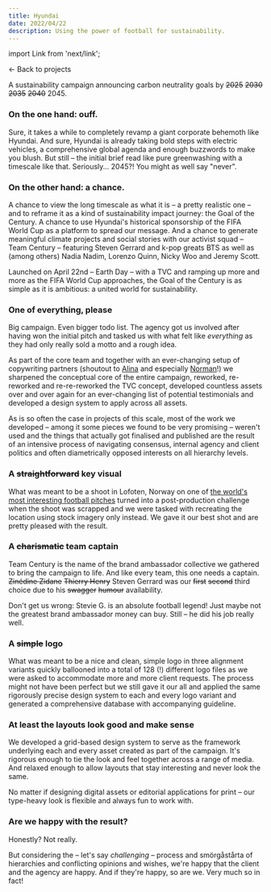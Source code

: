 ```yaml
---
title: Hyundai
date: 2022/04/22
description: Using the power of football for sustainability.
---
```


import Link from 'next/link';

<Link href="/posts">← Back to projects</Link>

A sustainability campaign announcing carbon neutrality goals by ~~2025~~ ~~2030~~ ~~2035~~ ~~2040~~ 2045. 

### On the one hand: ouff.

Sure, it takes a while to completely revamp a giant corporate behemoth like Hyundai. And sure, Hyundai is already taking bold steps with electric vehicles, a comprehensive global agenda and enough buzzwords to make you blush. But still – the initial brief read like pure greenwashing with a timescale like that. Seriously... 2045?! You might as well say "never".

### On the other hand: a chance.

A chance to view the long timescale as what it is – a pretty realistic one – and to reframe it as a kind of sustainability impact journey: the Goal of the Century. A chance to use Hyundai's historical sponsorship of the FIFA World Cup as a platform to spread our message. And a chance to generate meaningful climate projects and social stories with our activist squad – Team Century – featuring Steven Gerrard and k-pop greats BTS as well as (among others) Nadia Nadim, Lorenzo Quinn, Nicky Woo and Jeremy Scott.

Launched on April 22nd – Earth Day – with a TVC and ramping up more and more as the FIFA World Cup approaches, the Goal of the Century is as simple as it is ambitious: a united world for sustainability.

### One of everything, please

Big campaign. Even bigger todo list. The agency got us involved after having won the initial pitch and tasked us with what felt like _everything_ as they had only really sold a motto and a rough idea.

As part of the core team and together with an ever-changing setup of copywriting partners (shoutout to [Alina](http://alinameisenbach.de) and especially [Norman](http://normanscholl.com)!) we sharpened the conceptual core of the entire campaign, reworked, re-reworked and re-re-reworked the TVC concept, developed countless assets over and over again for an ever-changing list of potential testimonials and developed a design system to apply across all assets.

As is so often the case in projects of this scale, most of the work we developed – among it some pieces we found to be very promising – weren't used and the things that actually got finalised and published are the result of an intensive process of navigating consensus, internal agency and client politics and often diametrically opposed interests on all hierarchy levels.

### A ~~straightforward~~ key visual

What was meant to be a shoot in Lofoten, Norway on one of [the world's most interesting football pitches](https://www.google.com/search?q=henningsvær+stadion&client=safari&rls=en&source=lnms&tbm=isch&sa=X&ved=2ahUKEwiI3-6LmsP3AhUtQ_EDHfGBCe4Q_AUoAnoECAEQBA) turned into a post-production challenge when the shoot was scrapped and we were tasked with recreating the location using stock imagery only instead. We gave it our best shot and are pretty pleased with the result.

### A ~~charismatic~~ team captain

Team Century is the name of the brand ambassador collective we gathered to bring the campaign to life. And like every team, this one needs a captain. ~~Zinédine Zidane~~ ~~Thierry Henry~~ Steven Gerrard was our ~~first~~ ~~second~~ third choice due to his ~~swagger~~ ~~humour~~ availability.

Don't get us wrong: Stevie G. is an absolute football legend! Just maybe not the greatest brand ambassador money can buy. Still – he did his job really well.

### A ~~simple~~ logo

What was meant to be a nice and clean, simple logo in three alignment variants quickly ballooned into a total of 128 (!) different logo files as we were asked to accommodate more and more client requests. The process might not have been perfect but we still gave it our all and applied the same rigorously precise design system to each and every logo variant and generated a comprehensive database with accompanying guideline.

### At least the layouts look good and make sense

We developed a grid-based design system to serve as the framework underlying each and every asset created as part of the campaign. It's rigorous enough to tie the look and feel together across a range of media. And relaxed enough to allow layouts that stay interesting and never look the same.

No matter if designing digital assets or editorial applications for print – our type-heavy look is flexible and always fun to work with.

### Are we happy with the result?

Honestly? Not really.

But considering the – let's say _challenging_ – process and smörgåstårta of hierarchies and conflicting opinions and wishes, we're happy that the client and the agency are happy. And if they're happy, so are we. Very much so in fact!